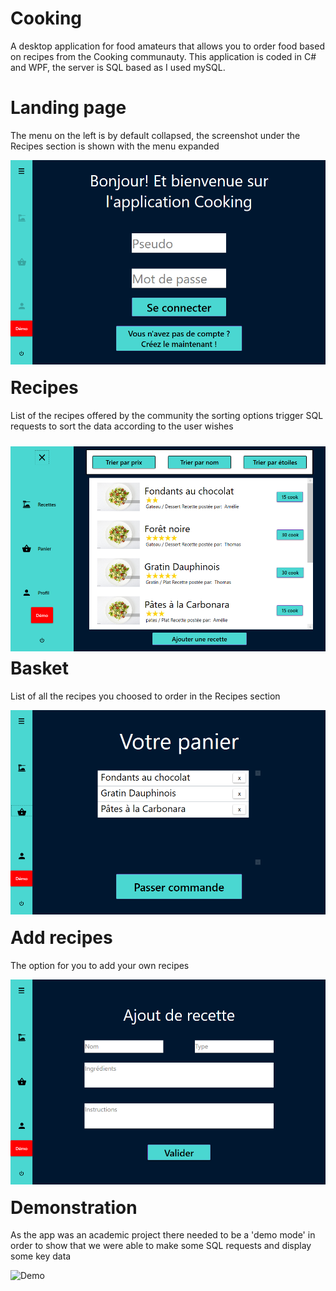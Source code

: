 # Cooking
A desktop application for food amateurs that allows you to order food based on recipes from the Cooking communauty. This application is coded in C# and WPF, the server is SQL based as I used mySQL.

# Landing page
The menu on the left is by default collapsed, the screenshot under the Recipes section is shown with the menu expanded

<img src="Screenshots/Accueil.png"
     alt="Accueil"
     style="float: left; margin-right: 10px; margin-bottom: 20px" />

# Recipes
List of the recipes offered by the community the sorting options trigger SQL requests to sort the data according to the user wishes

<img src="Screenshots/RecettesEtendues.png"
     alt="Recettes"
     style="float: left; margin-right: 10px; margin-bottom: 10px; margin-top: 10px" />

# Basket
List of all the recipes you choosed to order in the Recipes section

<img src="Screenshots/Panier.png"
     alt="Panier"
     style="float: left; margin-right: 10px; margin-bottom: 20px" />
     
# Add recipes
The option for you to add your own recipes

<img src="Screenshots/Ajouter.png"
     alt="Accueil"
     style="float: left; margin-right: 10px; margin-bottom: 20px" />
     
# Demonstration
As the app was an academic project there needed to be a 'demo mode' in order to show that we were able to make some SQL requests and display some key data

<img src="Screenshots/Démo.png"
     alt="Demo"
     style="float: left; margin-right: 10px; margin-bottom: 20px" />
  
